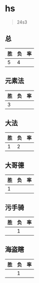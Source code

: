 # hs

> 24s3

## 总
|胜|负|率|
|-|-|-|
|5|4||

## 元素法
|胜|负|率|
|-|-|-|
|3|||

## 大法
|胜|负|率|
|-|-|-|
|1|2||

## 大哥德
|胜|负|率|
|-|-|-|
|1|||

## 污手骑
|胜|负|率|
|-|-|-|
||1||

## 海盗瞎
|胜|负|率|
|-|-|-|
||1||
